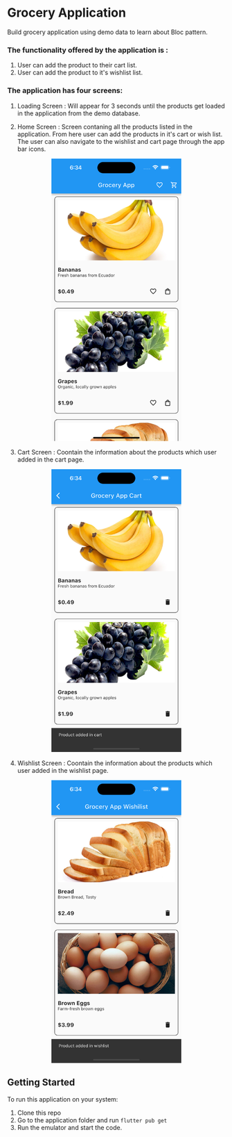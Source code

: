# Grocery Application

Build grocery application using demo data to learn about Bloc pattern.

### The functionality offered by the application is :

1. User can add the product to their cart list.
2. User can add the product to it's wishlist list.

### The application has four screens: 

1. Loading Screen : Will appear for 3 seconds until the products get loaded in the application from the demo database.

2. Home Screen : Screen contaning all the products listed in the application. From here user can add the products in it's cart or wish list. The user can also navigate to the wishlist and cart page through the app bar icons.
<p align="center"> <img src="/assets/github_images/HomeScreen.png" alt="Home Screen" title="Home Screen" width=300px></p>

3. Cart Screen : Coontain the information about the products which user added in the cart page.
<p align="center"> <img src="/assets/github_images/CartScreen.png" alt="Home Screen" title="Home Screen" width=300px></p>

4. Wishlist Screen : Coontain the information about the products which user added in the wishlist page.
<p align="center"> <img src="/assets/github_images/WishlistScreen.png" alt="Home Screen" title="Home Screen" width=300px></p>

## Getting Started

To run this application on your system:
1. Clone this repo
2. Go to the application folder and run `flutter pub get`
3. Run the emulator and start the code.
